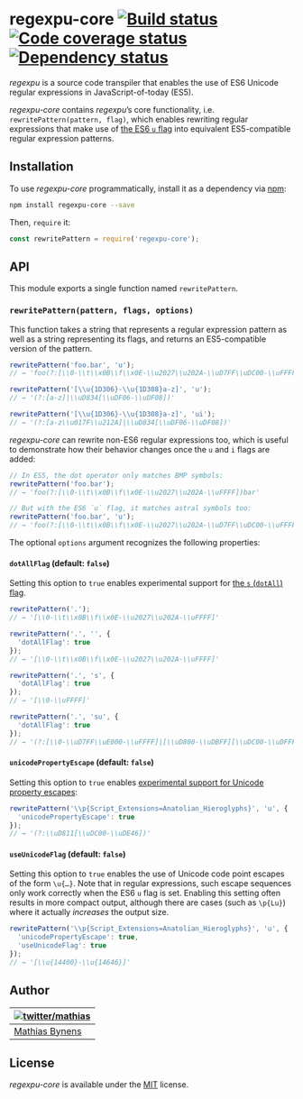 # regexpu-core [![Build status](https://travis-ci.org/mathiasbynens/regexpu-core.svg?branch=master)](https://travis-ci.org/mathiasbynens/regexpu-core) [![Code coverage status](https://img.shields.io/codecov/c/github/mathiasbynens/regexpu-core.svg)](https://codecov.io/gh/mathiasbynens/regexpu-core) [![Dependency status](https://gemnasium.com/mathiasbynens/regexpu-core.svg)](https://gemnasium.com/mathiasbynens/regexpu-core)

_regexpu_ is a source code transpiler that enables the use of ES6 Unicode regular expressions in JavaScript-of-today (ES5).

_regexpu-core_ contains _regexpu_’s core functionality, i.e. `rewritePattern(pattern, flag)`, which enables rewriting regular expressions that make use of [the ES6 `u` flag](https://mathiasbynens.be/notes/es6-unicode-regex) into equivalent ES5-compatible regular expression patterns.

## Installation

To use _regexpu-core_ programmatically, install it as a dependency via [npm](https://www.npmjs.com/):

```bash
npm install regexpu-core --save
```

Then, `require` it:

```js
const rewritePattern = require('regexpu-core');
```

## API

This module exports a single function named `rewritePattern`.

### `rewritePattern(pattern, flags, options)`

This function takes a string that represents a regular expression pattern as well as a string representing its flags, and returns an ES5-compatible version of the pattern.

```js
rewritePattern('foo.bar', 'u');
// → 'foo(?:[\\0-\\t\\x0B\\f\\x0E-\\u2027\\u202A-\\uD7FF\\uDC00-\\uFFFF]|[\\uD800-\\uDBFF][\\uDC00-\\uDFFF]|[\\uD800-\\uDBFF])bar'

rewritePattern('[\\u{1D306}-\\u{1D308}a-z]', 'u');
// → '(?:[a-z]|\\uD834[\\uDF06-\\uDF08])'

rewritePattern('[\\u{1D306}-\\u{1D308}a-z]', 'ui');
// → '(?:[a-z\\u017F\\u212A]|\\uD834[\\uDF06-\\uDF08])'
```

_regexpu-core_ can rewrite non-ES6 regular expressions too, which is useful to demonstrate how their behavior changes once the `u` and `i` flags are added:

```js
// In ES5, the dot operator only matches BMP symbols:
rewritePattern('foo.bar');
// → 'foo(?:[\\0-\\t\\x0B\\f\\x0E-\\u2027\\u202A-\\uFFFF])bar'

// But with the ES6 `u` flag, it matches astral symbols too:
rewritePattern('foo.bar', 'u');
// → 'foo(?:[\\0-\\t\\x0B\\f\\x0E-\\u2027\\u202A-\\uD7FF\\uDC00-\\uFFFF]|[\\uD800-\\uDBFF][\\uDC00-\\uDFFF]|[\\uD800-\\uDBFF])bar'
```

The optional `options` argument recognizes the following properties:

#### `dotAllFlag` (default: `false`)

Setting this option to `true` enables experimental support for [the `s` (`dotAll`) flag](https://github.com/mathiasbynens/es-regexp-dotall-flag).

```js
rewritePattern('.');
// → '[\\0-\\t\\x0B\\f\\x0E-\\u2027\\u202A-\\uFFFF]'

rewritePattern('.', '', {
  'dotAllFlag': true
});
// → '[\\0-\\t\\x0B\\f\\x0E-\\u2027\\u202A-\\uFFFF]'

rewritePattern('.', 's', {
  'dotAllFlag': true
});
// → '[\\0-\\uFFFF]'

rewritePattern('.', 'su', {
  'dotAllFlag': true
});
// → '(?:[\\0-\\uD7FF\\uE000-\\uFFFF]|[\\uD800-\\uDBFF][\\uDC00-\\uDFFF]|[\\uD800-\\uDBFF](?![\\uDC00-\\uDFFF])|(?:[^\\uD800-\\uDBFF]|^)[\\uDC00-\\uDFFF])'
```

#### `unicodePropertyEscape` (default: `false`)

Setting this option to `true` enables [experimental support for Unicode property escapes](property-escapes.md):

```js
rewritePattern('\\p{Script_Extensions=Anatolian_Hieroglyphs}', 'u', {
  'unicodePropertyEscape': true
});
// → '(?:\\uD811[\\uDC00-\\uDE46])'
```

#### `useUnicodeFlag` (default: `false`)

Setting this option to `true` enables the use of Unicode code point escapes of the form `\u{…}`. Note that in regular expressions, such escape sequences only work correctly when the ES6 `u` flag is set. Enabling this setting often results in more compact output, although there are cases (such as `\p{Lu}`) where it actually _increases_ the output size.

```js
rewritePattern('\\p{Script_Extensions=Anatolian_Hieroglyphs}', 'u', {
  'unicodePropertyEscape': true,
  'useUnicodeFlag': true
});
// → '[\\u{14400}-\\u{14646}]'
```

## Author

| [![twitter/mathias](https://gravatar.com/avatar/24e08a9ea84deb17ae121074d0f17125?s=70)](https://twitter.com/mathias "Follow @mathias on Twitter") |
|---|
| [Mathias Bynens](https://mathiasbynens.be/) |

## License

_regexpu-core_ is available under the [MIT](https://mths.be/mit) license.
